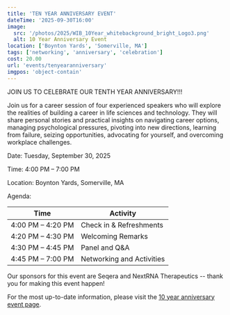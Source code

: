 ```yaml
---
title: 'TEN YEAR ANNIVERSARY EVENT'
dateTime: '2025-09-30T16:00'
image:
  src: '/photos/2025/WIB_10Year_whitebackground_bright_Logo3.png'
  alt: 10 Year Anniversary Event
location: ['Boynton Yards', 'Somerville, MA']
tags: ['networking', 'anniversary', 'celebration']
cost: 20.00
url: 'events/tenyearanniversary'
imgpos: 'object-contain'
---
```


JOIN US TO CELEBRATE OUR TENTH YEAR ANNIVERSARY!!!

Join us for a career session of four experienced speakers who will explore the realities of building a career in life sciences and technology. They will share personal stories and practical insights on navigating career options, managing psychological pressures, pivoting into new directions, learning from failure, seizing opportunities, advocating for yourself, and overcoming workplace challenges.

Date: Tuesday, September 30, 2025

Time: 4:00 PM – 7:00 PM

Location: Boynton Yards, Somerville, MA

Agenda:

| Time              | Activity                  |
| ----------------- | ------------------------- |
| 4:00 PM – 4:20 PM | Check in & Refreshments   |
| 4:20 PM – 4:30 PM | Welcoming Remarks         |
| 4:30 PM – 4:45 PM | Panel and Q&A             |
| 4:45 PM – 7:00 PM | Networking and Activities |

Our sponsors for this event are Seqera and NextRNA Therapeutics -- thank you for making this event happen!

For the most up-to-date information, please visit the [10 year anniversary event page](tenyearanniversary).
